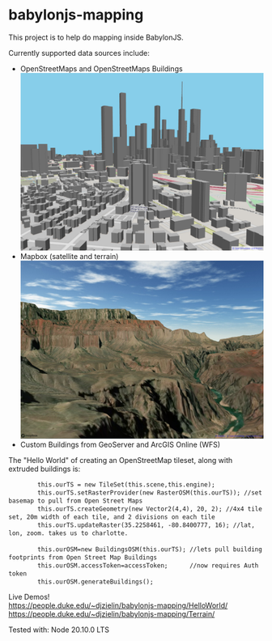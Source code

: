 # babylonjs-mapping
This project is to help do mapping inside BabylonJS. 

Currently supported data sources include:
* OpenStreetMaps and OpenStreetMaps Buildings
![lots of gray buildings on top of map of roads](https://raw.githubusercontent.com/djzielin/babylonjs-mapping/main/doc/charlotte.jpg "Open Street Maps Demo")
* Mapbox (satellite and terrain)
![grand canyon with river at bottom](https://raw.githubusercontent.com/djzielin/babylonjs-mapping/main/doc/grand_canyon.jpg "Mapbox Terrain Demo")
* Custom Buildings from GeoServer and ArcGIS Online (WFS)

The "Hello World" of creating an OpenStreetMap tileset, along with extruded buildings is:

```
        this.ourTS = new TileSet(this.scene,this.engine);
        this.ourTS.setRasterProvider(new RasterOSM(this.ourTS)); //set basemap to pull from Open Street Maps
        this.ourTS.createGeometry(new Vector2(4,4), 20, 2); //4x4 tile set, 20m width of each tile, and 2 divisions on each tile
        this.ourTS.updateRaster(35.2258461, -80.8400777, 16); //lat, lon, zoom. takes us to charlotte. 

        this.ourOSM=new BuildingsOSM(this.ourTS); //lets pull building footprints from Open Street Map Buildings
        this.ourOSM.accessToken=accessToken;      //now requires Auth token
        this.ourOSM.generateBuildings();
```
Live Demos!  
https://people.duke.edu/~djzielin/babylonjs-mapping/HelloWorld/  
https://people.duke.edu/~djzielin/babylonjs-mapping/Terrain/  

Tested with:
Node 20.10.0 LTS
